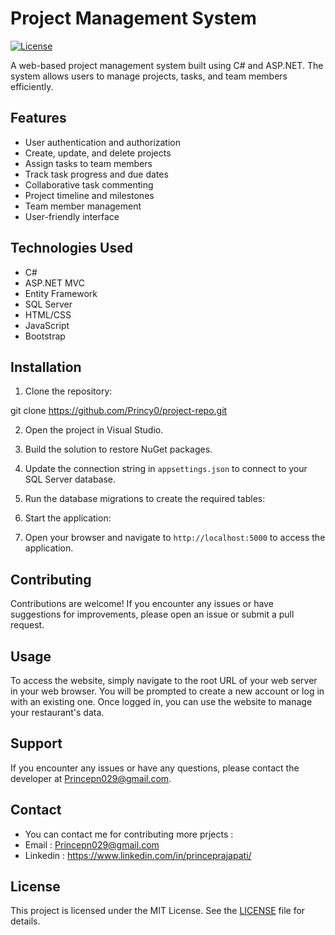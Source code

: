 # Project Management System

[![License](https://img.shields.io/badge/License-MIT-blue.svg)](https://opensource.org/licenses/MIT)

A web-based project management system built using C# and ASP.NET. The system allows users to manage projects, tasks, and team members efficiently.

## Features

- User authentication and authorization
- Create, update, and delete projects
- Assign tasks to team members
- Track task progress and due dates
- Collaborative task commenting
- Project timeline and milestones
- Team member management
- User-friendly interface

## Technologies Used

- C#
- ASP.NET MVC
- Entity Framework
- SQL Server
- HTML/CSS
- JavaScript
- Bootstrap

## Installation

1. Clone the repository:

git clone https://github.com/Princy0/project-repo.git


2. Open the project in Visual Studio.

3. Build the solution to restore NuGet packages.

4. Update the connection string in `appsettings.json` to connect to your SQL Server database.

5. Run the database migrations to create the required tables:

6. Start the application:

7. Open your browser and navigate to `http://localhost:5000` to access the application.

## Contributing

Contributions are welcome! If you encounter any issues or have suggestions for improvements, please open an issue or submit a pull request.

## Usage

To access the website, simply navigate to the root URL of your web server in your web browser. You will be prompted to create a new account or log in with an existing one. Once logged in, you can use the website to manage your restaurant's data.

## Support

If you encounter any issues or have any questions, please contact the developer at Princepn029@gmail.com.

## Contact
- You can contact me for contributing more prjects : 
- Email : Princepn029@gmail.com
- Linkedin : https://www.linkedin.com/in/princeprajapati/

## License

This project is licensed under the MIT License. See the [LICENSE](LICENSE) file for details.

